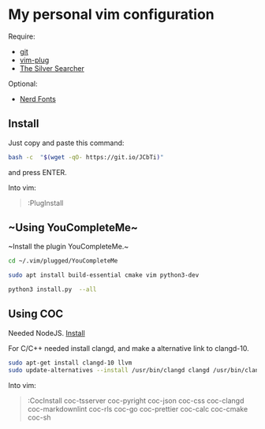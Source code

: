 # My personal vim configuration

Require:
- [git](https://git-scm.com/download/linux)
- [vim-plug](https://github.com/junegunn/vim-plug)
- [The Silver Searcher](https://github.com/ggreer/the_silver_searcher)

Optional:
- [Nerd Fonts](https://www.nerdfonts.com/font-downloads)

## Install

Just copy and paste this command:

```sh
bash -c  "$(wget -qO- https://git.io/JCbTi)"
```
and press ENTER.

Into vim:

> :PlugInstall

## ~Using YouCompleteMe~

~Install the plugin YouCompleteMe.~

```sh
cd ~/.vim/plugged/YouCompleteMe

sudo apt install build-essential cmake vim python3-dev

python3 install.py  --all
```

## Using COC

Needed NodeJS. [Install](https://github.com/nvm-sh/nvm)

For C/C++ needed install clangd, and make a alternative link to clangd-10.

```sh
sudo apt-get install clangd-10 llvm
sudo update-alternatives --install /usr/bin/clangd clangd /usr/bin/clangd-10 100
```

Into vim:
> :CocInstall coc-tsserver coc-pyright coc-json coc-css coc-clangd coc-markdownlint coc-rls coc-go coc-prettier coc-calc coc-cmake coc-sh

